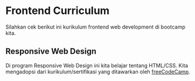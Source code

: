 # Frontend Curriculum

Silahkan cek berikut ini kurikulum frontend web development di bootcamp kita.

## Responsive Web Design

Di program Responsive Web Design ini kita belajar tentang HTML/CSS.
Kita mengadopsi dari kurikulum/sertifikasi yang ditawarkan oleh [freeCodeCamp](https://www.freecodecamp.org/learn/2022/responsive-web-design/).

